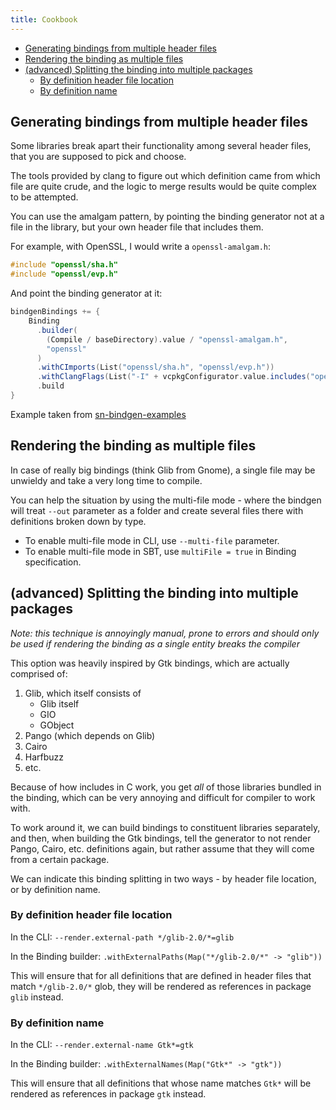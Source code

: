 ```yaml
---
title: Cookbook
---
```


<!--toc:start-->
- [Generating bindings from multiple header files](#generating-bindings-from-multiple-header-files)
- [Rendering the binding as multiple files](#rendering-the-binding-as-multiple-files)
- [(advanced) Splitting the binding into multiple packages](#advanced-splitting-the-binding-into-multiple-packages)
  - [By definition header file location](#by-definition-header-file-location)
  - [By definition name](#by-definition-name)
<!--toc:end-->

## Generating bindings from multiple header files

Some libraries break apart their functionality among several header files, that you are supposed to pick and choose.

The tools provided by clang to figure out which definition came from which file are quite crude, and the logic 
to merge results would be quite complex to be attempted.

You can use the amalgam pattern, by pointing the binding generator not at a file in the library, but your own header file that includes them.

For example, with OpenSSL, I would write a `openssl-amalgam.h`:

```c
#include "openssl/sha.h"
#include "openssl/evp.h"
```

And point the binding generator at it:

```scala
bindgenBindings += {
    Binding
      .builder(
        (Compile / baseDirectory).value / "openssl-amalgam.h",
        "openssl"
      )
      .withCImports(List("openssl/sha.h", "openssl/evp.h"))
      .withClangFlags(List("-I" + vcpkgConfigurator.value.includes("openssl")))
      .build
}
```

Example taken from [sn-bindgen-examples](https://github.com/indoorvivants/sn-bindgen-examples/blob/82c109aac423c1adacaf1a2a1458d6d0afdea7b6/build.sbt#L374)

## Rendering the binding as multiple files

In case of really big bindings (think Glib from Gnome), a single file may be unwieldy and take a very long time 
to compile.

You can help the situation by using the multi-file mode - where the bindgen will treat `--out` parameter 
as a folder and create several files there with definitions broken down by type.

- To enable multi-file mode in CLI, use `--multi-file` parameter.
- To enable multi-file mode in SBT, use `multiFile = true` in Binding specification.

## (advanced) Splitting the binding into multiple packages

_Note: this technique is annoyingly manual, prone to errors and should only be used if rendering the binding as a single entity breaks the compiler_

This option was heavily inspired by Gtk bindings, which are actually comprised of:

1. Glib, which itself consists of 
   - Glib itself
   - GIO
   - GObject
2. Pango (which depends on Glib)
3. Cairo
4. Harfbuzz
5. etc.

Because of how includes in C work, you get _all_ of those libraries bundled in the binding, which can be very annoying and difficult for compiler to work with.

To work around it, we can build bindings to constituent libraries separately, and then,
when building the Gtk bindings, tell the generator to not render Pango, Cairo, etc. definitions again, but rather assume that they will come from a certain package.

We can indicate this binding splitting in two ways - by header file location, or by definition name.

### By definition header file location

In the CLI: `--render.external-path */glib-2.0/*=glib`

In the Binding builder: `.withExternalPaths(Map("*/glib-2.0/*" -> "glib"))`

This will ensure that for all definitions that are defined in header files that match `*/glib-2.0/*` glob, they will be rendered as references in package `glib` instead.

### By definition name

In the CLI: `--render.external-name Gtk*=gtk`

In the Binding builder: `.withExternalNames(Map("Gtk*" -> "gtk"))`

This will ensure that all definitions that whose name matches `Gtk*` will be rendered as references in package `gtk` instead.
